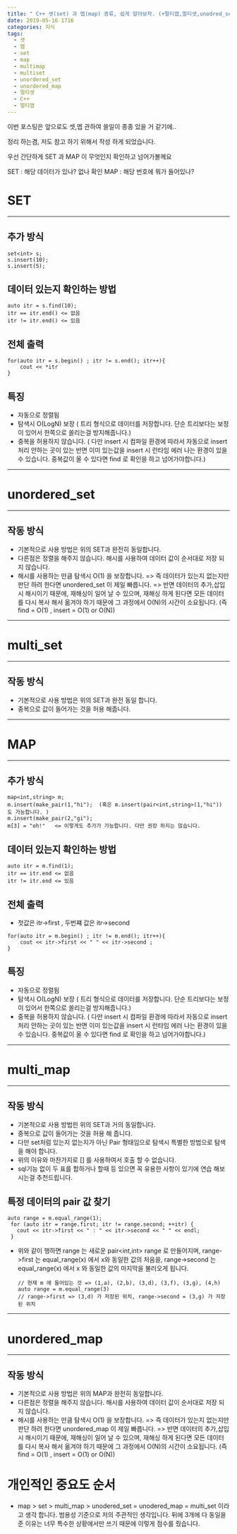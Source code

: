 ```yaml
---
title: " C++ 셋(set) 과 멥(map) 종류, 쉽게 알아보자. (+멀티맵,멀티셋,unodred_set,multi_set)  "
date: 2019-05-16 1716
categories: 지식
tags: 
  - 셋
  - 멥
  - set
  - map
  - multimap
  - multiset
  - unordered_set
  - unordered_map
  - 멀티셋
  - C++
  - 멀티맵
---
```


이번 포스팅은 앞으로도 셋,멥 관하여 쓸일이 종종 있을 거 같기에..

정리 하는겸, 저도 참고 하기 위해서 작성 하게 되었습니다.

우선 간단하게 SET 과 MAP 이 무엇인지 확인하고 넘어가볼께요

SET : 해당 데이터가 있나? 없나 확인
MAP : 해당 번호에 뭐가 들어있나? 


# SET
***
## 추가 방식
```
set<int> s;
s.insert(10);
s.insert(5);
```
## 데이터 있는지 확인하는 방법
```
auto itr = s.find(10);
itr == itr.end() <= 없음
itr != itr.end() <= 있음
```

## 전체 출력
```
for(auto itr = s.begin() ; itr != s.end(); itr++){
    cout << *itr
}
```

## 특징
- 자동으로 정렬됨
- 탐색시 O(LogN) 보장 ( 트리 형식으로 데이터를 저장합니다. 단순 트리보다는 보정이 있어서 한쪽으로 쏠리는걸 방지해줍니다.)
- 중복을 허용하지 않습니다. ( 다만 insert 시 컴파일 환경에 따라서 자동으로 insert처리 안하는 곳이 있는 반면
  이미 있는값을 insert 시 런타임 에러 나는 환경이 있을 수 있습니다. 중복값이 올 수 있다면 find 로 확인을 하고 넘어가야합니다.)
  
***
# unordered_set
***
## 작동 방식 
 - 기본적으로 사용 방법은 위의 SET과 완전히 동일합니다.
 - 다른점은 정렬을 해주지 않습니다. 해시를 사용하여 데이터 값이 순서대로 저장 되지 않습니다.
 - 해시를 사용하는 만큼 탐색시 O(1) 을 보장합니다. 
   => 즉 데이터가 있는지 없는지만 판단 하려 한다면 unordered_set 이 제일 빠릅니다.
   => 반면 데이터의 추가,삽입 시 해시이기 때문에, 재해싱이 일어 날 수 있으며, 재해싱 하게 된다면
    모든 데이터를 다시 복사 해서 옮겨야 하기 때문에 그 과정에서 O(N)의 시간이 소요됩니다.
    (즉 find = O(1) , insert = O(1) or O(N))
    
***
# multi_set
***
## 작동 방식
 - 기본적으로 사용 방법은 위의 SET과 완전 동일 합니다.
 - 중복으로 값이 들어가는 것을 허용 해줍니다. 
 
 
 
 ***
# MAP
***
## 추가 방식
```
map<int,string> m;
m.insert(make_pair(1,"hi");  (혹은 m.insert(pair<int,string>(1,"hi")) 도 가능합니다. )
m.insert(make_pair(2,"gi");
m[3] = "oh!"   <= 이렇게도 추가가 가능합니다. 다만 권장 하지는 않습니다.
```
## 데이터 있는지 확인하는 방법
```
auto itr = m.find(1);
itr == itr.end <= 없음
itr != itr.end <= 있음
```

## 전체 출력
- 첫값은 itr->first , 두번쨰 값은 itr->second
```
for(auto itr = m.begin() ; itr != m.end(); itr++){
    cout << itr->first << " " << itr->second ;  
}
```

## 특징
- 자동으로 정렬됨
- 탐색시 O(LogN) 보장 ( 트리 형식으로 데이터를 저장합니다. 단순 트리보다는 보정이 있어서 한쪽으로 쏠리는걸 방지해줍니다.)
- 중복을 허용하지 않습니다. ( 다만 insert 시 컴파일 환경에 따라서 자동으로 insert처리 안하는 곳이 있는 반면
  이미 있는값을 insert 시 런타임 에러 나는 환경이 있을 수 있습니다. 중복값이 올 수 있다면 find 로 확인을 하고 넘어가야합니다.)
 
 ***
 # multi_map
 ***
 ## 작동 방식
  - 기본적으로 사용 방법읜 위의 SET과 거의 동일합니다.
  - 중복으로 값이 들어가는 것을 허용 해 줍니다.
  - 다만 set처럼 있는지 없는지가 아닌 Pair 형태임으로 탐색시 특별한 방법으로 탐색을 해야 합니다.
  - 위의 이유와 마찬가지로 [] 를 사용하여서 호출 할 수 없습니다.
  - sql기능 없이 두 표를 합하거나 할때 등 있으면 꼭 유용한 사항이 있기에 연습 해보시는걸 추천드립니다.
  
 ## 특정 데이터의 pair 값 찾기
 ```
 auto range = m.equal_range(1);
  for (auto itr = range.first; itr != range.second; ++itr) {
    cout << itr->first << " : " << itr->second << " " << endl;
  }
  ```
  - 위와 같이 행하면 range 는 새로운 pair<int,int> range 로 만들어지며, range->first 는 equal_range(x) 에서 x와 동일한 값의 처음을,
     range->second 는 equal_range(x) 에서 x 와 동일한 값의 마지막을 불러오게 됩니다. 
     ```
     // 현재 m 에 들어있는 것 => (1,a), (2,b), (3,d), (3,f), (3,g), (4,h)
     auto range = m.equal_range(3)
     // range->first => (3,d) 가 저장된 위치, range->second = (3,g) 가 저장된 위치
     ```
     
 ***
  # unordered_map
  ***
  ## 작동 방식 
 - 기본적으로 사용 방법은 위의 MAP과 완전히 동일합니다.
 - 다른점은 정렬을 해주지 않습니다. 해시를 사용하여 데이터 값이 순서대로 저장 되지 않습니다.
 - 해시를 사용하는 만큼 탐색시 O(1) 을 보장합니다. 
   => 즉 데이터가 있는지 없는지만 판단 하려 한다면 unordered_map 이 제일 빠릅니다.
   => 반면 데이터의 추가,삽입 시 해시이기 때문에, 재해싱이 일어 날 수 있으며, 재해싱 하게 된다면
    모든 데이터를 다시 복사 해서 옮겨야 하기 때문에 그 과정에서 O(N)의 시간이 소요됩니다.
    (즉 find = O(1) , insert = O(1) or O(N))
    
    
    
# 개인적인 중요도 순서
- map > set > multi_map > unodered_set  = unodered_map = multi_set 이라고 생각 합니다. 
범용성 기준으로 저의 주관적인 생각입니다. 뒤에 3개에 다 동일을 준 이유는 너무 특수한 상황에서만 쓰기 때문에 
이렇게 점수를 줬습니다. 



  
     
